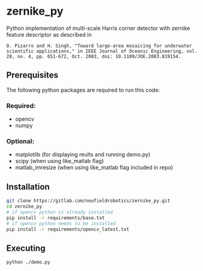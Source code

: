 # zernike_py

Python implementation of multi-scale Harris corner detector with zernike feature descriptor as described in 

`O. Pizarro and H. Singh, "Toward large-area mosaicing for underwater scientific applications," in IEEE Journal of Oceanic Engineering, vol. 28, no. 4, pp. 651-672, Oct. 2003, doi: 10.1109/JOE.2003.819154.`

## Prerequisites
The following python packages are required to run this code:
### Required: 
  - opencv
  - numpy
### Optional:
  - matplotlib (for displaying reults and running demo.py)
  - scipy (when using like_matlab flag)
  - matlab_imresize (when using like_matlab flag included in repo)

## Installation
```sh
git clone https://gitlab.com/neufieldrobotics/zernike_py.git
cd zernike_py
# if opencv python is already installed
pip install -r requirements/base.txt
# if opencv python needs to be installed
pip install -r requirements/opencv_latest.txt
```

## Executing
```sh
python ./demo.py
```